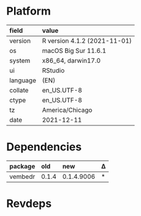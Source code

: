 # Platform

|field    |value                        |
|:--------|:----------------------------|
|version  |R version 4.1.2 (2021-11-01) |
|os       |macOS Big Sur 11.6.1         |
|system   |x86_64, darwin17.0           |
|ui       |RStudio                      |
|language |(EN)                         |
|collate  |en_US.UTF-8                  |
|ctype    |en_US.UTF-8                  |
|tz       |America/Chicago              |
|date     |2021-12-11                   |

# Dependencies

|package |old   |new        |Δ  |
|:-------|:-----|:----------|:--|
|vembedr |0.1.4 |0.1.4.9006 |*  |

# Revdeps

